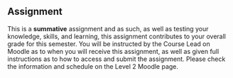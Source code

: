 ## Assignment

This is a **summative** assignment and as such, as well as testing your knowledge, skills, and learning, this assignment contributes to your overall grade for this semester. You will be instructed by the Course Lead on Moodle as to when you will receive this assignment, as well as given full instructions as to how to access and submit the assignment. Please check the information and schedule on the Level 2 Moodle page.
